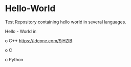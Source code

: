 Hello-World
===========

Test Repository containing hello world in several languages.

Hello - World in 

o C++   <a>https://ideone.com/SjHZIB</a>

o C

o Python
